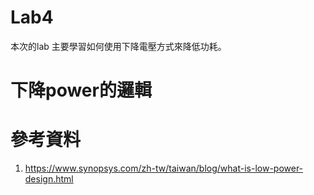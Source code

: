 # Lab4  
本次的lab 主要學習如何使用下降電壓方式來降低功耗。  
# 下降power的邏輯


# 參考資料
1. https://www.synopsys.com/zh-tw/taiwan/blog/what-is-low-power-design.html
